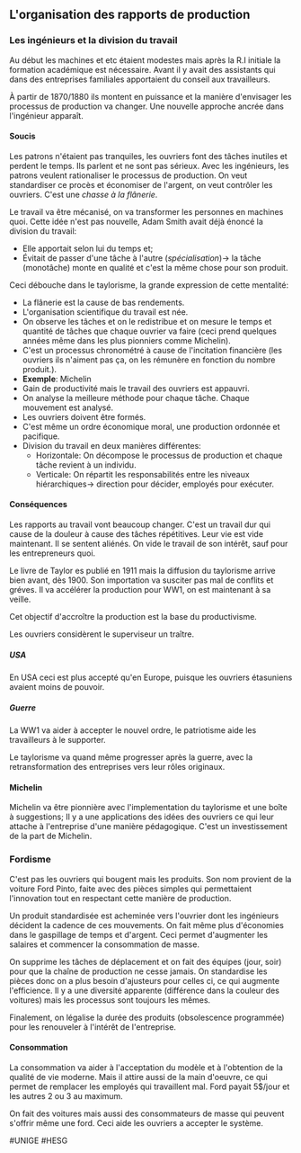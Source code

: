 ## L'organisation des rapports de production
### Les ingénieurs et la division du travail
Au début les machines et etc étaient modestes mais après la R.I initiale la formation académique est nécessaire. Avant il y avait des assistants qui dans des entreprises familiales apportaient du conseil aux travailleurs.

À partir de 1870/1880 ils montent en puissance et la manière d'envisager les processus de production va changer. Une nouvelle approche ancrée dans l'ingénieur apparaît. 
#### Soucis
Les patrons n'étaient pas tranquiles, les ouvriers font des tâches inutiles et perdent le temps. Ils parlent et ne sont pas sérieux. Avec les ingénieurs, les patrons veulent rationaliser le processus de production. On veut standardiser ce procès et économiser de l'argent, on veut contrôler les ouvriers. C'est une *chasse à la flânerie*.

Le travail va être mécanisé, on va transformer les personnes en machines quoi. Cette idée n'est pas nouvelle, Adam Smith avait déjà énoncé la division du travail:
- Elle apportait selon lui du temps et;
- Évitait de passer d'une tâche à l'autre (*spécialisation*)-> la tâche (monotâche) monte en qualité et c'est la même chose pour son produit.

Ceci débouche dans le taylorisme, la grande expression de cette mentalité:
- La flânerie est la cause de bas rendements.
- L'organisation scientifique du travail est née.
- On observe les tâches et on le redistribue et on mesure le temps et quantité de tâches que chaque ouvrier va faire (ceci prend quelques années même dans les plus pionniers comme Michelin).
- C'est un processus chronométré à cause de l'incitation financière (les ouvriers ils n'aiment pas ça, on les rémunère en fonction du nombre produit.).
- **Exemple**: Michelin
- Gain de productivité mais le travail des ouvriers est appauvri.
- On analyse la meilleure méthode pour chaque tâche. Chaque mouvement est analysé.
- Les ouvriers doivent être formés.
- C'est même un ordre économique moral, une production ordonnée et pacifique.
- Division du travail en deux manières différentes:
	- Horizontale: On décompose le processus de production et chaque tâche revient à un individu.
	- Verticale: On répartit les responsabilités entre les niveaux hiérarchiques-> direction pour décider, employés pour exécuter.
#### Conséquences
Les rapports au travail vont beaucoup changer. C'est un travail dur qui cause de la douleur à cause des tâches répétitives. Leur vie est vide maintenant. Il se sentent aliénés. On vide le travail de son intérêt, sauf pour les entrepreneurs quoi.

Le livre de Taylor es publié en 1911 mais la diffusion du taylorisme arrive bien avant, dès 1900. Son importation va susciter pas mal de conflits et gréves. Il va accélérer la production pour WW1, on est maintenant à sa veille.

Cet objectif d'accroître la production est la base du productivisme.

Les ouvriers considèrent le superviseur un traître.
##### USA
En USA ceci est plus accepté qu'en Europe, puisque les ouvriers étasuniens avaient moins de pouvoir.
##### Guerre
La WW1 va aider à accepter le nouvel ordre, le patriotisme aide les travailleurs à le supporter.

Le taylorisme va quand même progresser après la guerre, avec la retransformation des entreprises vers leur rôles originaux. 
#### Michelin
Michelin va être pionnière avec l'implementation du taylorisme et une boîte à suggestions; Il y a une applications des idées des ouvriers ce qui leur attache à l'entreprise d'une manière pédagogique. C'est un investissement de la part de Michelin.
### Fordisme
C'est pas les ouvriers qui bougent mais les produits. Son nom provient de la voiture Ford Pinto, faite avec des pièces simples qui permettaient l'innovation tout en respectant cette manière de production.

Un produit standardisée est acheminée vers l'ouvrier dont les ingénieurs décident la cadence de ces mouvements. On fait même plus d'économies dans le gaspillage de temps et d'argent. Ceci permet d'augmenter les salaires et commencer la consommation de masse.

On supprime les tâches de déplacement et on fait des équipes (jour, soir) pour que la chaîne de production ne cesse jamais. On standardise les pièces donc on a plus besoin d'ajusteurs pour celles ci, ce qui augmente l'efficience. Il y a une diversité apparente (différence dans la couleur des voitures) mais les processus sont toujours les mêmes.

Finalement, on légalise la durée des produits (obsolescence programmée) pour les renouveler à l'intérêt de l'entreprise.
#### Consommation
La consommation va aider à l'acceptation du modèle et à l'obtention de la qualité de vie moderne. Mais il attire aussi de la main d'oeuvre, ce qui permet de remplacer les employés qui travaillent mal. Ford payait 5$/jour et les autres 2 ou 3 au maximum.

On fait des voitures mais aussi des consommateurs de masse qui peuvent s'offrir même une ford. Ceci aide les ouvriers a accepter le système.

#UNIGE #HESG 